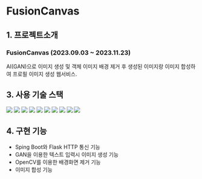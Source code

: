 # FusionCanvas

## 1. 프로젝트소개
### FusionCanvas (2023.09.03 ~ 2023.11.23)
<p text-align='center'> AI(GAN)으로 이미지 생성 및 객체 이미지 배경 제거 후 생성된 이미지랑 이미지 합성하여 프로필 이미지 생성 웹서비스.
<br/>
</p>

## 3. 사용 기술 스택
<img src="https://img.shields.io/badge/SPRING-6DB33F?style=for-the-badge&logo=SPRING&logoColor=white"> <img src="https://img.shields.io/badge/SPRINGBOOT-6DB33F?style=for-the-badge&logo=SPRINGBOOT&logoColor=white"> <img src="https://img.shields.io/badge/JAVA-4479A1?style=for-the-badge&logo=JAVA&logoColor=black"> <img src="https://img.shields.io/badge/MariaDB-003545?style=for-the-badge&logo=MariaDB&logoColor=white"> <img src="https://img.shields.io/badge/QUERYDSL-4479A1?style=for-the-badge&logo=QUERYDSL&logoColor=black"> <img src="https://img.shields.io/badge/JPA-6DB33F?style=for-the-badge&logo=JPA&logoColor=black"> <img src="https://img.shields.io/badge/Thymeleaf-005F0F?style=for-the-badge&logo=Thymeleaf&logoColor=white"> <img src="https://img.shields.io/badge/HTML5-E34F26?style=for-the-badge&logo=HTML5&logoColor=black"> <img src="https://img.shields.io/badge/CSS3-1572B6?style=for-the-badge&logo=CSS3&logoColor=black"> <img src="https://img.shields.io/badge/JavaScript-F7DF1E?style=for-the-badge&logo=JavaScript&logoColor=black">
## 4. 구현 기능
  - Sping Boot와 Flask HTTP 통신 기능
  - GAN을 이용한 텍스트 입력시 이미지 생성 기능
  - OpenCV를 이용한 배경화면 제거 기능
  - 이미지 합성 기능

